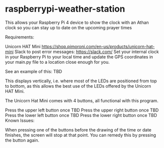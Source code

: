 # raspberrypi-weather-station
This allows your Raspberry Pi 4 device to show the clock with an Athan clock so you can stay up to date on the upcoming prayer times

Requirements:

Unicorn HAT Mini https://shop.pimoroni.com/en-us/products/unicorn-hat-mini
Slack to post error messages: https://slack.com/
Set your internal clock in your Raspberry Pi to your local time and update the GPS coordinates in your main.py file to a location close enough for you.

See an example of this: TBD

This displays vertically, i.e. where most of the LEDs are positioned from top to bottom, as this allows the best use of the LEDs offered by the Unicorn HAT Mini.

The Unicorn Hat Mini comes with 4 buttons, all functional with this program.

Press the upper left button once TBD
Press the upper right button once TBD
Press the lower left button once TBD
Press the lower right button once TBD
Known Issues:

When pressing one of the buttons before the drawing of the time or date finishes, the screen will stop at that point. You can remedy this by pressing the button again.
